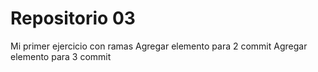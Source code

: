 # Repositorio 03

Mi primer ejercicio con ramas
Agregar elemento para 2 commit
Agregar elemento para 3 commit